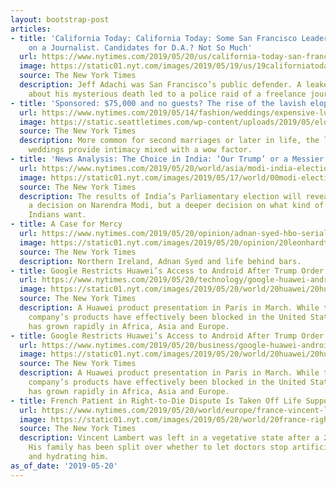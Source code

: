 ```yaml
---
layout: bootstrap-post
articles:
- title: 'California Today: California Today: Some San Francisco Leaders Back Raid
    on a Journalist. Candidates for D.A.? Not So Much'
  url: https://www.nytimes.com/2019/05/20/us/california-today-san-francisco-da-police-raid.html
  image: https://static01.nyt.com/images/2019/05/19/us/19californiatoday-2/merlin_154744488_fca2de72-a2bc-45bf-a9af-b47b366c22b9-facebookJumbo.jpg
  source: The New York Times
  description: Jeff Adachi was San Francisco’s public defender. A leaked police report
    about his mysterious death led to a police raid of a freelance journalist’s home.
- title: 'Sponsored: $75,000 and no guests? The rise of the lavish elopement'
  url: https://www.nytimes.com/2019/05/14/fashion/weddings/expensive-luxury-elopement-ceremonies-for-2.html
  image: https://static.seattletimes.com/wp-content/uploads/2019/05/elope2_0520-316x316.jpg
  source: The New York Times
  description: More common for second marriages or later in life, the lavish secret
    weddings provide intimacy mixed with a wow factor.
- title: 'News Analysis: The Choice in India: ‘Our Trump’ or a Messier Democracy'
  url: https://www.nytimes.com/2019/05/20/world/asia/modi-india-election.html
  image: https://static01.nyt.com/images/2019/05/17/world/00modi-election-1/00modi-election-1-facebookJumbo.jpg
  source: The New York Times
  description: The results of India’s Parliamentary election will reveal not just
    a decision on Narendra Modi, but a deeper decision on what kind of government
    Indians want.
- title: A Case for Mercy
  url: https://www.nytimes.com/2019/05/20/opinion/adnan-syed-hbo-serial.html
  image: https://static01.nyt.com/images/2019/05/20/opinion/20leonhardt-newsletter/20leonhardt-newsletter-facebookJumbo.jpg
  source: The New York Times
  description: Northern Ireland, Adnan Syed and life behind bars.
- title: Google Restricts Huawei’s Access to Android After Trump Order
  url: https://www.nytimes.com/2019/05/20/technology/google-huawei-android.html
  image: https://static01.nyt.com/images/2019/05/20/world/20huawei/20huawei-facebookJumbo.jpg
  source: The New York Times
  description: A Huawei product presentation in Paris in March. While the Chinese
    company’s products have effectively been blocked in the United States, its business
    has grown rapidly in Africa, Asia and Europe.
- title: Google Restricts Huawei’s Access to Android After Trump Order
  url: https://www.nytimes.com/2019/05/20/business/google-huawei-android.html
  image: https://static01.nyt.com/images/2019/05/20/world/20huawei/20huawei-facebookJumbo.jpg
  source: The New York Times
  description: A Huawei product presentation in Paris in March. While the Chinese
    company’s products have effectively been blocked in the United States, its business
    has grown rapidly in Africa, Asia and Europe.
- title: French Patient in Right-to-Die Dispute Is Taken Off Life Support
  url: https://www.nytimes.com/2019/05/20/world/europe/france-vincent-lambert-life-support.html
  image: https://static01.nyt.com/images/2019/05/20/world/20france-righttodie/20france-righttodie-facebookJumbo.jpg
  source: The New York Times
  description: Vincent Lambert was left in a vegetative state after a 2008 car accident.
    His family has been split over whether to let doctors stop artificially feeding
    and hydrating him.
as_of_date: '2019-05-20'
---
```


